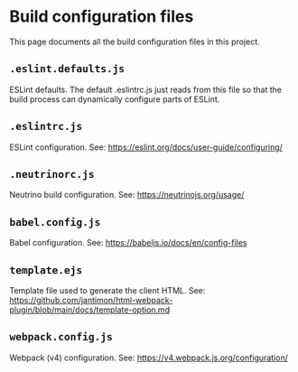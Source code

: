 # Build configuration files

This page documents all the build configuration files in this project.

## `.eslint.defaults.js`

ESLint defaults. The default .eslintrc.js just reads from this file so that the build process can dynamically configure parts of ESLint.

## `.eslintrc.js`

ESLint configuration. See: https://eslint.org/docs/user-guide/configuring/

## `.neutrinorc.js`

Neutrino build configuration. See: https://neutrinojs.org/usage/

## `babel.config.js`

Babel configuration. See: https://babeljs.io/docs/en/config-files

## `template.ejs`

Template file used to generate the client HTML. See: https://github.com/jantimon/html-webpack-plugin/blob/main/docs/template-option.md

## `webpack.config.js`

Webpack (v4) configuration. See: https://v4.webpack.js.org/configuration/
